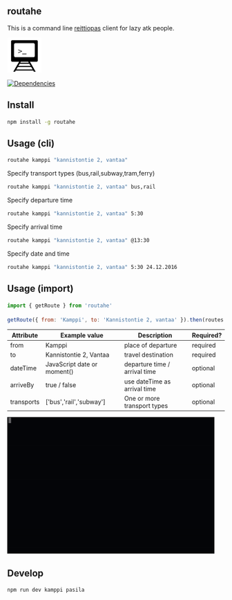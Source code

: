 ## routahe

This is a command line [reittiopas](http://www.reittiopas.fi/en/) client for lazy atk people.

![](https://raw.githubusercontent.com/anttikon/routahe/master/misc/routahe.png)

<p>
  <a href="https://www.npmjs.com/package/routahe?activeTab=dependencies">
    <img alt="Dependencies" src="https://img.shields.io/david/anttikon/routahe.svg"></a>
</p>

## Install

```bash
npm install -g routahe
```

## Usage (cli)

```bash
routahe kamppi "kannistontie 2, vantaa"
```

Specify transport types (bus,rail,subway,tram,ferry)

```bash
routahe kamppi "kannistontie 2, vantaa" bus,rail
```

Specify departure time

```bash
routahe kamppi "kannistontie 2, vantaa" 5:30
```

Specify arrival time

```bash
routahe kamppi "kannistontie 2, vantaa" @13:30
```

Specify date and time

```bash
routahe kamppi "kannistontie 2, vantaa" 5:30 24.12.2016
```

## Usage (import)

```javascript
import { getRoute } from 'routahe'

getRoute({ from: 'Kamppi', to: 'Kannistontie 2, vantaa' }).then(routes => console.log(routes))
```

| Attribute  | Example value               | Description                   | Required? |
| ---------- | --------------------------- | ----------------------------- | --------- |
| from       | Kamppi                      | place of departure            | required  |
| to         | Kannistontie 2, Vantaa      | travel destination            | required  |
| dateTime   | JavaScript date or moment() | departure time / arrival time | optional  |
| arriveBy   | true / false                | use dateTime as arrival time  | optional  |
| transports | ['bus','rail','subway']     | One or more transport types   | optional  |

![Usage](https://raw.githubusercontent.com/anttikon/routahe/master/misc/routahe.gif)

## Develop

```bash
npm run dev kamppi pasila
```
